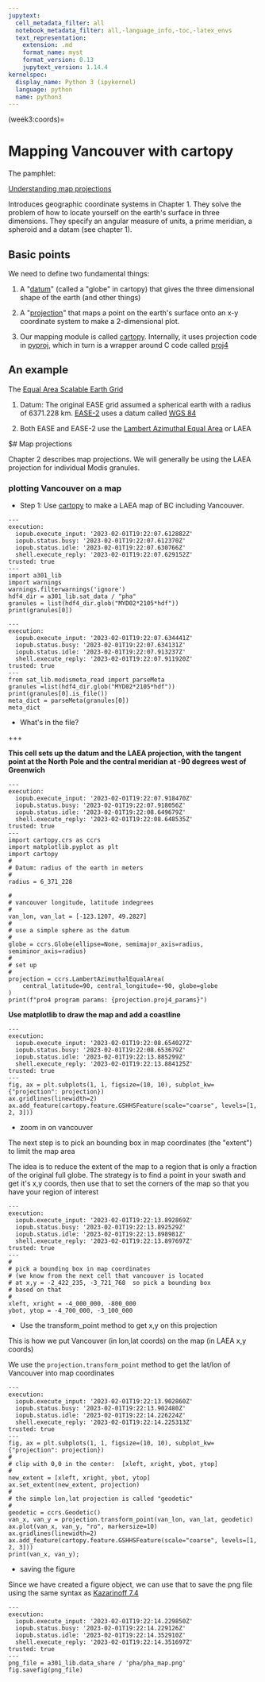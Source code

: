```yaml
---
jupytext:
  cell_metadata_filter: all
  notebook_metadata_filter: all,-language_info,-toc,-latex_envs
  text_representation:
    extension: .md
    format_name: myst
    format_version: 0.13
    jupytext_version: 1.14.4
kernelspec:
  display_name: Python 3 (ipykernel)
  language: python
  name: python3
---
```


(week3:coords)=
# Mapping Vancouver with cartopy

The pamphlet:

[Understanding map projections](https://drive.google.com/file/d/1araPnZwMui9tBTPyLO_UHVC2DDEIdZ0p/view?usp=sharing)

Introduces geographic coordinate systems in Chapter 1.  They solve the problem of how to locate yourself on the earth's surface in three dimensions.  They specify an angular measure of units, a prime meridian, a spheroid and a datam (see chapter 1).

## Basic points

We need to define two fundamental things:

1.  A "[datum](https://www.maptools.com/tutorials/map_datum)"  (called a "globe" in cartopy) that gives the three dimensional shape of the earth (and other things)

1.  A "[projection](https://en.wikipedia.org/wiki/List_of_map_projections)" that maps a point on the earth's surface onto an x-y coordinate system to make a 2-dimensional plot.

1.  Our mapping module is called [cartopy](http://scitools.org.uk/cartopy/docs/latest/index.html).  Internally, it uses projection code in [pyproj](https://github.com/jswhit/pyproj), which in turn is a wrapper around C code called
[proj4](https://proj4.org/usage/projections.html)

## An example

The [Equal Area Scalable Earth Grid](https://nsidc.org/data/ease)

1. Datum: The original EASE grid assumed a spherical earth with a radius of 6371.228 km.  [EASE-2](https://nsidc.org/data/ease/versions.html) uses a datum called [WGS 84](https://en.wikipedia.org/wiki/World_Geodetic_System)

1. Both EASE and EASE-2 use the [Lambert Azimuthal Equal Area](https://en.wikipedia.org/wiki/Lambert_azimuthal_equal-area_projection) or LAEA

$# Map projections

Chapter 2 describes map projections.  We will generally be using the LAEA projection for individual Modis granules.

### plotting Vancouver on a map


* Step 1: Use [cartopy](http://scitools.org.uk/cartopy/docs/latest/index.html) to make a LAEA map of BC including Vancouver.

```{code-cell} ipython3
---
execution:
  iopub.execute_input: '2023-02-01T19:22:07.612882Z'
  iopub.status.busy: '2023-02-01T19:22:07.612370Z'
  iopub.status.idle: '2023-02-01T19:22:07.630766Z'
  shell.execute_reply: '2023-02-01T19:22:07.629152Z'
trusted: true
---
import a301_lib
import warnings
warnings.filterwarnings('ignore')
hdf4_dir = a301_lib.sat_data / "pha"
granules = list(hdf4_dir.glob("MYD02*2105*hdf"))
print(granules[0])
```

```{code-cell} ipython3
---
execution:
  iopub.execute_input: '2023-02-01T19:22:07.634441Z'
  iopub.status.busy: '2023-02-01T19:22:07.634131Z'
  iopub.status.idle: '2023-02-01T19:22:07.913237Z'
  shell.execute_reply: '2023-02-01T19:22:07.911920Z'
trusted: true
---
from sat_lib.modismeta_read import parseMeta
granules =list(hdf4_dir.glob("MYD02*2105*hdf"))
print(granules[0].is_file())
meta_dict = parseMeta(granules[0])
meta_dict
```

*  What's in the file?

+++

**This cell sets up the datum and the LAEA projection, with the tangent point at the North Pole and the central meridian at -90 degrees west of Greenwich**

```{code-cell} ipython3
---
execution:
  iopub.execute_input: '2023-02-01T19:22:07.918470Z'
  iopub.status.busy: '2023-02-01T19:22:07.918056Z'
  iopub.status.idle: '2023-02-01T19:22:08.649679Z'
  shell.execute_reply: '2023-02-01T19:22:08.648535Z'
trusted: true
---
import cartopy.crs as ccrs
import matplotlib.pyplot as plt
import cartopy
#
# Datum: radius of the earth in meters
#
radius = 6_371_228

#
# vancouver longitude, latitude indegrees
#
van_lon, van_lat = [-123.1207, 49.2827]
#
# use a simple sphere as the datum
#
globe = ccrs.Globe(ellipse=None, semimajor_axis=radius, semiminor_axis=radius)
#
# set up
#
projection = ccrs.LambertAzimuthalEqualArea(
    central_latitude=90, central_longitude=-90, globe=globe
)
print(f"pro4 program params: {projection.proj4_params}")
```

**Use matplotlib to draw the map and add a coastline**

```{code-cell} ipython3
---
execution:
  iopub.execute_input: '2023-02-01T19:22:08.654027Z'
  iopub.status.busy: '2023-02-01T19:22:08.653679Z'
  iopub.status.idle: '2023-02-01T19:22:13.885299Z'
  shell.execute_reply: '2023-02-01T19:22:13.884125Z'
trusted: true
---
fig, ax = plt.subplots(1, 1, figsize=(10, 10), subplot_kw={"projection": projection})
ax.gridlines(linewidth=2)
ax.add_feature(cartopy.feature.GSHHSFeature(scale="coarse", levels=[1, 2, 3]))
```

*  zoom in on vancouver

The next step is to pick an bounding box in map coordinates (the "extent") to limit the map area

The idea is to reduce the extent of the map to a region that is only a fraction
of the original full globe.  The strategy is to find a point in your swath and
get it's x,y coords, then use that to set the corners of the map so that
you have your region of interest

```{code-cell} ipython3
---
execution:
  iopub.execute_input: '2023-02-01T19:22:13.892869Z'
  iopub.status.busy: '2023-02-01T19:22:13.892529Z'
  iopub.status.idle: '2023-02-01T19:22:13.898981Z'
  shell.execute_reply: '2023-02-01T19:22:13.897697Z'
trusted: true
---
#
# pick a bounding box in map coordinates
# (we know from the next cell that vancouver is located
# at x,y = -2_422_235, -3_721_768  so pick a bounding box
# based on that
#
xleft, xright = -4_000_000, -800_000
ybot, ytop = -4_700_000, -3_100_000
```

* Use the transform_point method to get x,y on this projection

This is how we put Vancouver (in lon,lat coords) on the map (in LAEA x,y coords)

We use the `projection.transform_point` method to get the lat/lon of Vancouver into map coordinates

```{code-cell} ipython3
---
execution:
  iopub.execute_input: '2023-02-01T19:22:13.902860Z'
  iopub.status.busy: '2023-02-01T19:22:13.902480Z'
  iopub.status.idle: '2023-02-01T19:22:14.226224Z'
  shell.execute_reply: '2023-02-01T19:22:14.225313Z'
trusted: true
---
fig, ax = plt.subplots(1, 1, figsize=(10, 10), subplot_kw={"projection": projection})
#
# clip with 0,0 in the center:  [xleft, xright, ybot, ytop]
#
new_extent = [xleft, xright, ybot, ytop]
ax.set_extent(new_extent, projection)
#
# the simple lon,lat projection is called "geodetic"
#
geodetic = ccrs.Geodetic()
van_x, van_y = projection.transform_point(van_lon, van_lat, geodetic)
ax.plot(van_x, van_y, "ro", markersize=10)
ax.gridlines(linewidth=2)
ax.add_feature(cartopy.feature.GSHHSFeature(scale="coarse", levels=[1, 2, 3]))
print(van_x, van_y);
```

* saving the figure

Since we have created a figure object, we can use that to save the png file
using the same syntax as [Kazarinoff 7.4](https://atsc_web.eoas.ubc.ca/Plotting-with-Matplotlib/Saving-Plots.html)

```{code-cell} ipython3
---
execution:
  iopub.execute_input: '2023-02-01T19:22:14.229850Z'
  iopub.status.busy: '2023-02-01T19:22:14.229126Z'
  iopub.status.idle: '2023-02-01T19:22:14.352910Z'
  shell.execute_reply: '2023-02-01T19:22:14.351697Z'
trusted: true
---
png_file = a301_lib.data_share / 'pha/pha_map.png'
fig.savefig(png_file)
```
